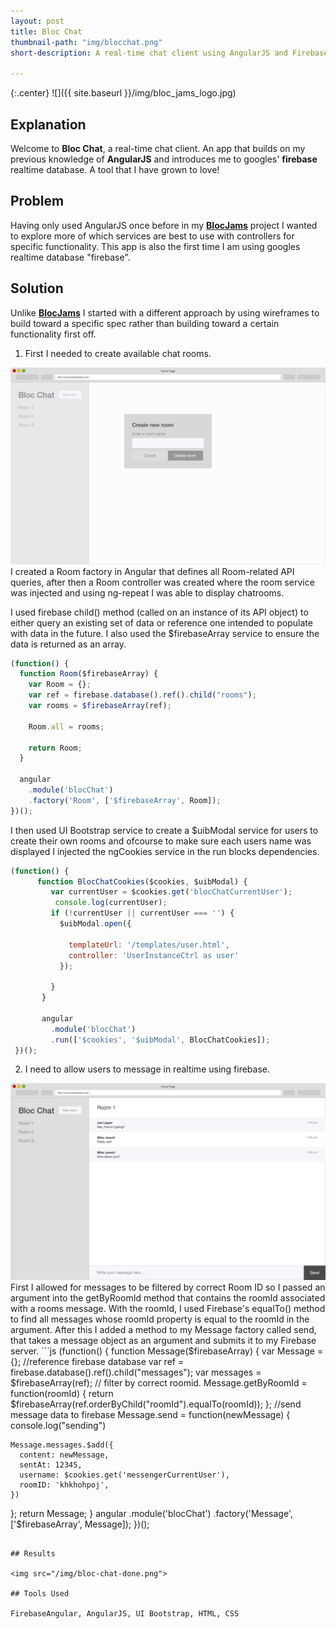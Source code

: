 ```yaml
---
layout: post
title: Bloc Chat
thumbnail-path: "img/blocchat.png"
short-description: A real-time chat client using AngularJS and Firebase.

---
```


{:.center}
![]({{ site.baseurl }}/img/bloc_jams_logo.jpg)

## Explanation
Welcome to **Bloc Chat**, a real-time chat client. An app that builds on my previous knowledge of **AngularJS** and introduces me to googles' **firebase** realtime database. A tool that I have grown to love!



## Problem
Having only used AngularJS once before in my <strong>[BlocJams](../1blocjams/)</strong> project I wanted to explore more of which services are best to use with controllers for specific functionality. This app is also the first time I am using googles realtime database "firebase".


## Solution
Unlike <strong>[BlocJams](../1blocjams/)</strong> I started with a different approach by using wireframes to build toward a specific spec rather than building toward a certain functionality first off.
1. First I needed to create available chat rooms.

<img src="/img/bloc-chat-new-room-modal.jpg">
I created a Room factory in Angular that defines all Room-related API queries, after then a Room controller was created where the room service was injected and using ng-repeat I was able to display chatrooms.

I used firebase child() method (called on an instance of its API object) to either query an existing set of data or reference one intended to populate with data in the future. I also used the $firebaseArray service to ensure the data is returned as an array.
```js
(function() {
  function Room($firebaseArray) {
    var Room = {};
    var ref = firebase.database().ref().child("rooms");
    var rooms = $firebaseArray(ref);

    Room.all = rooms;

    return Room;
  }

  angular
    .module('blocChat')
    .factory('Room', ['$firebaseArray', Room]);
})();
```


I then used UI Bootstrap service to create a $uibModal service for users to create their own rooms and ofcourse to make sure each users name was displayed I injected the ngCookies service in the run blocks dependencies.

```js
(function() {
      function BlocChatCookies($cookies, $uibModal) {
         var currentUser = $cookies.get('blocChatCurrentUser');
          console.log(currentUser);
         if (!currentUser || currentUser === '') {
           $uibModal.open({

             templateUrl: '/templates/user.html',
             controller: 'UserInstanceCtrl as user'
           });

         }
       }

       angular
         .module('blocChat')
         .run(['$cookies', '$uibModal', BlocChatCookies]);
 })();

```


2.  I need to allow users to message in realtime using firebase.

<img src="/img/messages.jpg">
First I allowed for messages to be filtered by correct Room ID so I passed an argument into the  getByRoomId method that contains the roomId associated with a rooms message. With the roomId, I used Firebase's equalTo() method to find all messages whose  roomId property is equal to the roomId in the argument. After this I added a method to my Message factory called send, that takes a message object as an argument and submits it to my Firebase server.
```js
(function() {
function Message($firebaseArray) {
  var Message = {};
  //reference firebase database
  var ref = firebase.database().ref().child("messages");
  var messages = $firebaseArray(ref);
  // filter by correct roomid.
  Message.getByRoomId = function(roomId) {
    return $firebaseArray(ref.orderByChild("roomId").equalTo(roomId));
  };
  //send message data to firebase
  Message.send = function(newMessage) {
    console.log("sending")

    Message.messages.$add({
      content: newMessage,
      sentAt: 12345,
      username: $cookies.get('messengerCurrentUser'),
      roomID: 'khkhohpoj',
    })
  };
  return Message;
}
  angular
    .module('blocChat')
    .factory('Message', ['$firebaseArray', Message]);
})();
```

## Results

<img src="/img/bloc-chat-done.png">

## Tools Used

FirebaseAngular, AngularJS, UI Bootstrap, HTML, CSS
